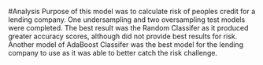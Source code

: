 #Analysis
Purpose of this model was to calculate risk of peoples credit for a lending company. One undersampling and two oversampling test models were completed. The best result was the Random Classifer as it produced greater accuracy scores, although did not provide best results for risk. Another model of AdaBoost Classifer was the best model for the lending company to use as it was able to better catch the risk challenge. 
